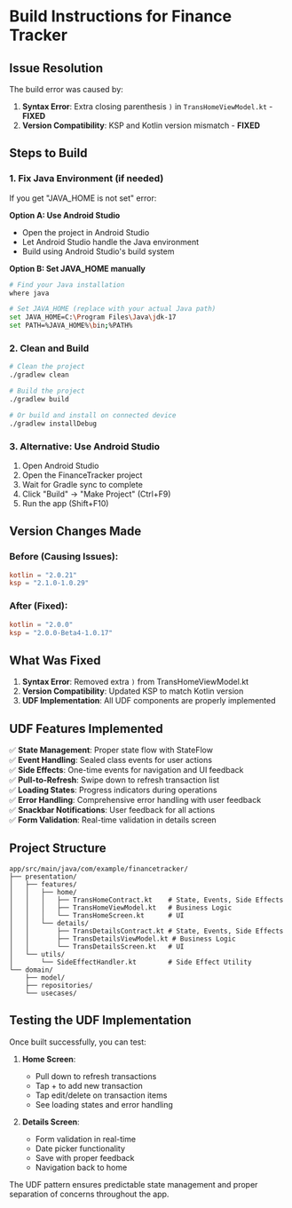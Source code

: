 # Build Instructions for Finance Tracker

## Issue Resolution

The build error was caused by:
1. **Syntax Error**: Extra closing parenthesis `)` in `TransHomeViewModel.kt` - **FIXED**
2. **Version Compatibility**: KSP and Kotlin version mismatch - **FIXED**

## Steps to Build

### 1. Fix Java Environment (if needed)
If you get "JAVA_HOME is not set" error:

**Option A: Use Android Studio**
- Open the project in Android Studio
- Let Android Studio handle the Java environment
- Build using Android Studio's build system

**Option B: Set JAVA_HOME manually**
```bash
# Find your Java installation
where java

# Set JAVA_HOME (replace with your actual Java path)
set JAVA_HOME=C:\Program Files\Java\jdk-17
set PATH=%JAVA_HOME%\bin;%PATH%
```

### 2. Clean and Build
```bash
# Clean the project
./gradlew clean

# Build the project
./gradlew build

# Or build and install on connected device
./gradlew installDebug
```

### 3. Alternative: Use Android Studio
1. Open Android Studio
2. Open the FinanceTracker project
3. Wait for Gradle sync to complete
4. Click "Build" → "Make Project" (Ctrl+F9)
5. Run the app (Shift+F10)

## Version Changes Made

### Before (Causing Issues):
```toml
kotlin = "2.0.21"
ksp = "2.1.0-1.0.29"
```

### After (Fixed):
```toml
kotlin = "2.0.0"
ksp = "2.0.0-Beta4-1.0.17"
```

## What Was Fixed

1. **Syntax Error**: Removed extra `)` from TransHomeViewModel.kt
2. **Version Compatibility**: Updated KSP to match Kotlin version
3. **UDF Implementation**: All UDF components are properly implemented

## UDF Features Implemented

✅ **State Management**: Proper state flow with StateFlow  
✅ **Event Handling**: Sealed class events for user actions  
✅ **Side Effects**: One-time events for navigation and UI feedback  
✅ **Pull-to-Refresh**: Swipe down to refresh transaction list  
✅ **Loading States**: Progress indicators during operations  
✅ **Error Handling**: Comprehensive error handling with user feedback  
✅ **Snackbar Notifications**: User feedback for all actions  
✅ **Form Validation**: Real-time validation in details screen  

## Project Structure

```
app/src/main/java/com/example/financetracker/
├── presentation/
│   ├── features/
│   │   ├── home/
│   │   │   ├── TransHomeContract.kt    # State, Events, Side Effects
│   │   │   ├── TransHomeViewModel.kt   # Business Logic
│   │   │   └── TransHomeScreen.kt      # UI
│   │   └── details/
│   │       ├── TransDetailsContract.kt # State, Events, Side Effects
│   │       ├── TransDetailsViewModel.kt # Business Logic
│   │       └── TransDetailsScreen.kt   # UI
│   └── utils/
│       └── SideEffectHandler.kt        # Side Effect Utility
└── domain/
    ├── model/
    ├── repositories/
    └── usecases/
```

## Testing the UDF Implementation

Once built successfully, you can test:

1. **Home Screen**:
   - Pull down to refresh transactions
   - Tap + to add new transaction
   - Tap edit/delete on transaction items
   - See loading states and error handling

2. **Details Screen**:
   - Form validation in real-time
   - Date picker functionality
   - Save with proper feedback
   - Navigation back to home

The UDF pattern ensures predictable state management and proper separation of concerns throughout the app. 